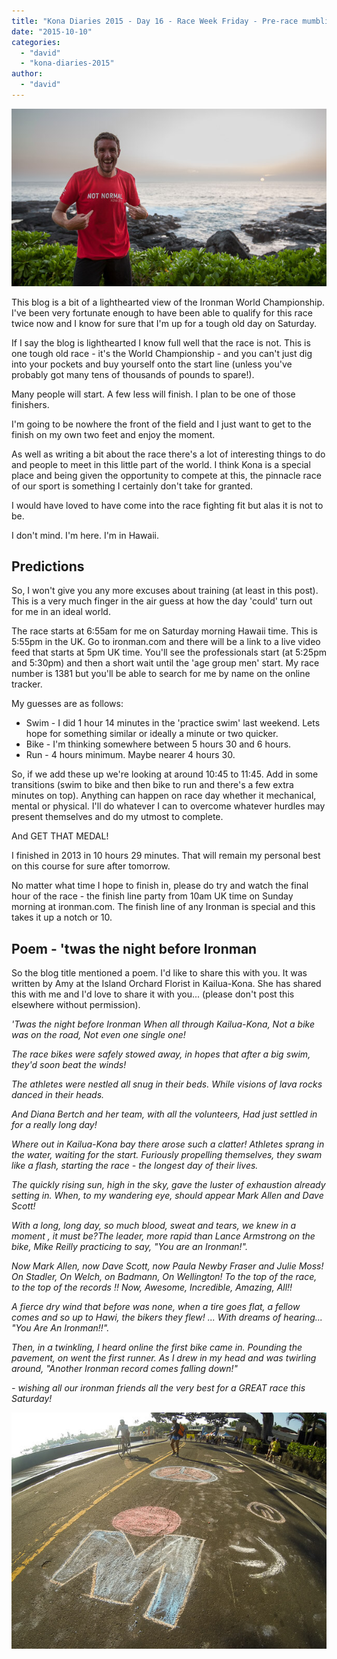 ```yaml
---
title: "Kona Diaries 2015 - Day 16 - Race Week Friday - Pre-race mumblings, predicted times and a poem..."
date: "2015-10-10"
categories: 
  - "david"
  - "kona-diaries-2015"
author: 
  - "david"
---
```


![20151009-1064](/images/2015/20151009-1064.jpg)

This blog is a bit of a lighthearted view of the Ironman World Championship. I've been very fortunate enough to have been able to qualify for this race twice now and I know for sure that I'm up for a tough old day on Saturday.

If I say the blog is lighthearted I know full well that the race is not. This is one tough old race - it's the World Championship - and you can't just dig into your pockets and buy yourself onto the start line (unless you've probably got many tens of thousands of pounds to spare!).

Many people will start. A few less will finish. I plan to be one of those finishers.

I'm going to be nowhere the front of the field and I just want to get to the finish on my own two feet and enjoy the moment.

As well as writing a bit about the race there's a lot of interesting things to do and people to meet in this little part of the world. I think Kona is a special place and being given the opportunity to compete at this, the pinnacle race of our sport is something I certainly don't take for granted.

I would have loved to have come into the race fighting fit but alas it is not to be.

I don't mind. I'm here. I'm in Hawaii.

## Predictions

So, I won't give you any more excuses about training (at least in this post). This is a very much finger in the air guess at how the day 'could' turn out for me in an ideal world.

The race starts at 6:55am for me on Saturday morning Hawaii time. This is 5:55pm in the UK. Go to ironman.com and there will be a link to a live video feed that starts at 5pm UK time. You'll see the professionals start (at 5:25pm and 5:30pm) and then a short wait until the 'age group men' start. My race number is 1381 but you'll be able to search for me by name on the online tracker.

My guesses are as follows:

- Swim - I did 1 hour 14 minutes in the 'practice swim' last weekend. Lets hope for something similar or ideally a minute or two quicker.
- Bike - I'm thinking somewhere between 5 hours 30 and 6 hours.
- Run - 4 hours minimum. Maybe nearer 4 hours 30.

So, if we add these up we're looking at around 10:45 to 11:45. Add in some transitions (swim to bike and then bike to run and there's a few extra minutes on top). Anything can happen on race day whether it mechanical, mental or physical. I'll do whatever I can to overcome whatever hurdles may present themselves and do my utmost to complete.

And GET THAT MEDAL!

I finished in 2013 in 10 hours 29 minutes. That will remain my personal best on this course for sure after tomorrow.

No matter what time I hope to finish in, please do try and watch the final hour of the race - the finish line party from 10am UK time on Sunday morning at ironman.com. The finish line of any Ironman is special and this takes it up a notch or 10.

## Poem - 'twas the night before Ironman

So the blog title mentioned a poem. I'd like to share this with you. It was written by Amy at the Island Orchard Florist in Kailua-Kona. She has shared this with me and I'd love to share it with you... (please don't post this elsewhere without permission).

_'Twas the night before Ironman_ _When all through Kailua-Kona,_ _Not a bike was on the road,_ _Not even one single one!_

_The race bikes were safely stowed away, in hopes that after a big swim, they'd soon beat the winds!_

_The athletes were nestled all snug in their beds. While visions of lava rocks danced in their heads._

_And Diana Bertch and her team, with all the volunteers,_ _Had just settled in for a really long day!_

_Where out in Kailua-Kona bay there arose such a clatter! Athletes sprang in the water, waiting for the start. Furiously propelling themselves, they swam like a flash, starting the race - the longest day of their lives._

_The quickly rising sun, high in the sky, gave the luster of exhaustion already setting in. When, to my wandering eye, should appear Mark Allen and Dave Scott!_

_With a long, long day, so much blood, sweat and tears, we knew in a moment , it must be?The leader, more rapid than Lance Armstrong on the bike, Mike Reilly practicing to say, "You are an Ironman!"._

_Now Mark Allen, now Dave Scott, now Paula Newby Fraser and Julie Moss! On Stadler, On Welch, on Badmann, On Wellington! To the top of the race, to the top of the records !! Now, Awesome, Incredible, Amazing, All!!_

_A fierce dry wind that before was none, when a tire goes flat, a fellow comes and so up to Hawi, the bikers they flew! ... With dreams of hearing... "You Are An Ironman!!"._

_Then, in a twinkling, I heard online the first bike came in. Pounding the pavement, on went the first runner. As I drew in my head and was twirling around, "Another Ironman record comes falling down!"_

_\- wishing all our ironman friends all the very best for a GREAT race this Saturday!_

![DCIM109GOPRO](/images/2015/20151009-0180320.jpg)

